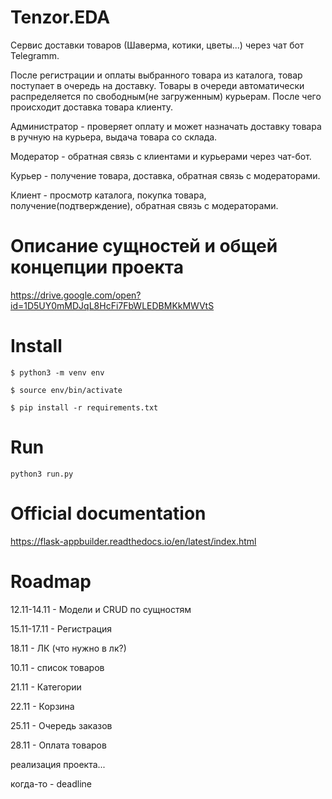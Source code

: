 # Tenzor.EDA
Сервис доставки товаров (Шаверма, котики, цветы...) через чат бот Telegramm.


После регистрации и оплаты выбранного товара из каталога, товар поступает в очередь на доставку. 
Товары в очереди автоматически распределяется по свободным(не загруженным) курьерам. 
После чего происходит доставка товара клиенту.


Администратор - проверяет оплату и может назначать доставку товара в ручную на курьера, выдача товара со склада.

Модератор - обратная связь с клиентами и курьерами через чат-бот.

Курьер - получение товара, доставка, обратная связь с модераторами.

Клиент - просмотр каталога, покупка товара, получение(подтверждение), обратная связь с модераторами.

# Описание сущностей и общей концепции проекта
https://drive.google.com/open?id=1D5UY0mMDJqL8HcFi7FbWLEDBMKkMWVtS


# Install
```
$ python3 -m venv env

$ source env/bin/activate

$ pip install -r requirements.txt

```

# Run
```
python3 run.py
```

# Official documentation
https://flask-appbuilder.readthedocs.io/en/latest/index.html

# Roadmap
12.11-14.11 - Модели и CRUD по сущностям

15.11-17.11 - Регистрация

18.11 - ЛК (что нужно в лк?)

10.11 - список товаров

21.11 - Категории

22.11 - Корзина

25.11 - Очередь заказов

28.11 - Оплата товаров

реализация проекта...

когда-то - deadline


